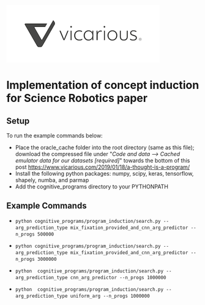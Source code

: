 [![](data/vicarious_logo.png)](https://www.vicarious.com)

# Implementation of concept induction for Science Robotics paper

## Setup

To run the example commands below:

- Place the oracle_cache folder into the root directory (same as this file); download the compressed file under "*Code and data --> Cached emulator data for our datasets [required]*" towards the bottom of this post https://www.vicarious.com/2019/01/18/a-thought-is-a-program/
- Install the following python packages: numpy, scipy, keras, tensorflow, shapely, numba, and parmap
- Add the cognitive_programs directory to your PYTHONPATH

## Example Commands

- `python cognitive_programs/program_induction/search.py --arg_prediction_type mix_fixation_provided_and_cnn_arg_predictor --n_progs 500000`

- `python cognitive_programs/program_induction/search.py --arg_prediction_type mix_fixation_provided_and_cnn_arg_predictor --n_progs 3000000`

- `python  cognitive_programs/program_induction/search.py --arg_prediction_type cnn_arg_predictor --n_progs 1000000`

- `python  cognitive_programs/program_induction/search.py --arg_prediction_type uniform_arg --n_progs 1000000`
